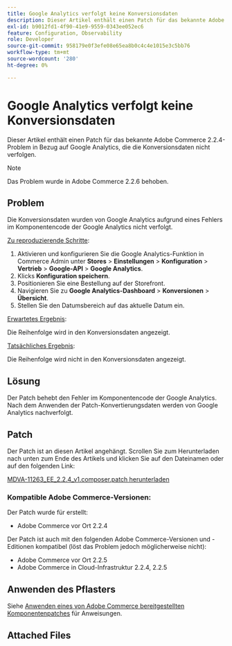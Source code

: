 ```yaml
---
title: Google Analytics verfolgt keine Konversionsdaten
description: Dieser Artikel enthält einen Patch für das bekannte Adobe Commerce 2.2.4-Problem in Bezug auf Google Analytics, die die Konversionsdaten nicht verfolgen.
exl-id: b9012fd1-4f90-41e9-9559-0343ee052ec6
feature: Configuration, Observability
role: Developer
source-git-commit: 958179e0f3efe08e65ea8b0c4c4e1015e3c5bb76
workflow-type: tm+mt
source-wordcount: '280'
ht-degree: 0%

---
```


# Google Analytics verfolgt keine Konversionsdaten

Dieser Artikel enthält einen Patch für das bekannte Adobe Commerce 2.2.4-Problem in Bezug auf Google Analytics, die die Konversionsdaten nicht verfolgen.

>[!NOTE]
>
>Das Problem wurde in Adobe Commerce 2.2.6 behoben.

## Problem

Die Konversionsdaten wurden von Google Analytics aufgrund eines Fehlers im Komponentencode der Google Analytics nicht verfolgt.

<u>Zu reproduzierende Schritte</u>:

1. Aktivieren und konfigurieren Sie die Google Analytics-Funktion in Commerce Admin unter **Stores** > **Einstellungen** > **Konfiguration** > **Vertrieb** > **Google-API** > **Google Analytics**.
1. Klicks **Konfiguration speichern**.
1. Positionieren Sie eine Bestellung auf der Storefront.
1. Navigieren Sie zu **Google Analytics-Dashboard** > **Konversionen** > **Übersicht**.
1. Stellen Sie den Datumsbereich auf das aktuelle Datum ein.

<u>Erwartetes Ergebnis</u>:

Die Reihenfolge wird in den Konversionsdaten angezeigt.

<u>Tatsächliches Ergebnis</u>:

Die Reihenfolge wird nicht in den Konversionsdaten angezeigt.

## Lösung

Der Patch behebt den Fehler im Komponentencode der Google Analytics. Nach dem Anwenden der Patch-Konvertierungsdaten werden von Google Analytics nachverfolgt.

## Patch

Der Patch ist an diesen Artikel angehängt. Scrollen Sie zum Herunterladen nach unten zum Ende des Artikels und klicken Sie auf den Dateinamen oder auf den folgenden Link:

[MDVA-11263\_EE\_2.2.4\_v1.composer.patch herunterladen](assets/MDVA-11263_EE_2.2.4_v1.composer.patch.zip)

### Kompatible Adobe Commerce-Versionen:

Der Patch wurde für erstellt:

* Adobe Commerce vor Ort 2.2.4

Der Patch ist auch mit den folgenden Adobe Commerce-Versionen und -Editionen kompatibel (löst das Problem jedoch möglicherweise nicht):

* Adobe Commerce vor Ort 2.2.5
* Adobe Commerce in Cloud-Infrastruktur 2.2.4, 2.2.5

## Anwenden des Pflasters

Siehe [Anwenden eines von Adobe Commerce bereitgestellten Komponentenpatches](/help/how-to/general/how-to-apply-a-composer-patch-provided-by-magento.md) für Anweisungen.

## Attached Files
